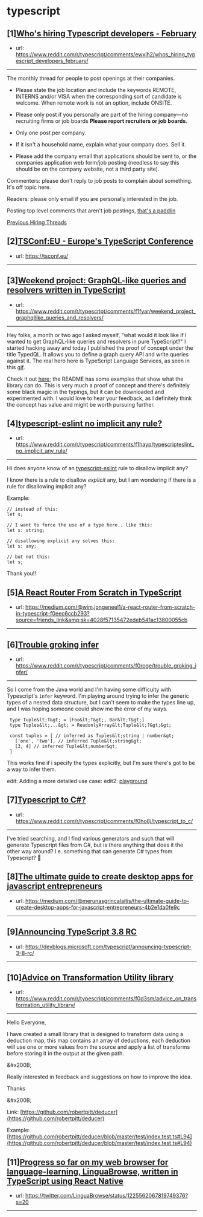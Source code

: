 # typescript
## [1][Who's hiring Typescript developers - February](https://www.reddit.com/r/typescript/comments/ewxjh2/whos_hiring_typescript_developers_february/)
- url: https://www.reddit.com/r/typescript/comments/ewxjh2/whos_hiring_typescript_developers_february/
---
The monthly thread for people to post openings at their companies.

* Please state the job location and include the keywords REMOTE, INTERNS and/or VISA when the corresponding sort of candidate is welcome. When remote work is not an option, include ONSITE.

* Please only post if you personally are part of the hiring company—no recruiting firms or job boards **Please report recruiters or job boards**. 

* Only one post per company. 

* If it isn't a household name, explain what your company does. Sell it.

* Please add the company email that applications should be sent to, or the companies application web form/job posting (needless to say this should be on the company website, not a third party site).


Commenters: please don't reply to job posts to complain about something. It's off topic here.

Readers: please only email if you are personally interested in the job. 

Posting top level comments that aren't job postings, [that's a paddlin](https://i.imgur.com/FxMKfnY.jpg)

[Previous Hiring Threads](https://www.reddit.com/r/typescript/search?sort=new&amp;restrict_sr=on&amp;q=flair%3AMonthly%2BHiring%2BThread)
## [2][TSConf:EU - Europe's TypeScript Conference](https://www.reddit.com/r/typescript/comments/f1msjk/tsconfeu_europes_typescript_conference/)
- url: https://tsconf.eu/
---

## [3][Weekend project: GraphQL-like queries and resolvers written in TypeScript](https://www.reddit.com/r/typescript/comments/f1fyar/weekend_project_graphqllike_queries_and_resolvers/)
- url: https://www.reddit.com/r/typescript/comments/f1fyar/weekend_project_graphqllike_queries_and_resolvers/
---
Hey folks, a month or two ago I asked myself, "what would it look like if I wanted to get GraphQL-like queries and resolvers in pure TypeScript?" I started hacking away and today I published the proof of concept under the title TypedQL. It allows you to define a graph query API and write queries against it. The real hero here is TypeScript Language Services, as seen in this [gif](https://imgur.com/fcUrI58).

Check it out [here](https://github.com/gregoryfabry/TypedQL); the README has some examples that show what the library can do. This is very much a proof of concept and there's definitely some black magic in the typings, but it can be downloaded and experimented with. I would love to hear your feedback, as I definitely think the concept has value and might be worth pursuing further.
## [4][typescript-eslint no implicit any rule?](https://www.reddit.com/r/typescript/comments/f1hayp/typescripteslint_no_implicit_any_rule/)
- url: https://www.reddit.com/r/typescript/comments/f1hayp/typescripteslint_no_implicit_any_rule/
---
Hi does anyone know of an [typescript-eslint](https://github.com/typescript-eslint/typescript-eslint) rule to disallow implicit any?

I know there is a rule to disallow *explicit* any, but I am wondering if there is a rule for disallowing implicit any?

Example:

    // instead of this:
    let s;
    
    // I want to force the use of a type here.. like this:
    let s: string;
    
    // disallowing explicit any solves this:
    let s: any;
    
    // but not this:
    let s;

Thank you!!
## [5][A React Router From Scratch in TypeScript](https://www.reddit.com/r/typescript/comments/f18o3l/a_react_router_from_scratch_in_typescript/)
- url: https://medium.com/@wim.jongeneel1/a-react-router-from-scratch-in-typescript-f0eec6ccb293?source=friends_link&amp;sk=4028f57135472edeb541ac13800055cb
---

## [6][Trouble groking infer](https://www.reddit.com/r/typescript/comments/f0roge/trouble_groking_infer/)
- url: https://www.reddit.com/r/typescript/comments/f0roge/trouble_groking_infer/
---
So I come from the Java world and I'm having some difficulty with Typescript's `infer` keyword. I'm playing around trying to infer the generic types of a nested data structure, but I can't seem to make the types line up, and I was hoping someone could show me the error of my ways. 

     type Tuple&lt;T&gt; = [Foo&lt;T&gt;, Bar&lt;T&gt;]
     type Tuples&lt;...&gt; = ReadonlyArray&lt;Tuple&lt;?&gt;&gt;

     const tuples = [ // inferred as Tuples&lt;string | number&gt; 
       ['one', 'two'], // inferred Tuple&lt;string&gt;
       [3, 4] // inferred Tuple&lt;number&gt;
     ]

This works fine if i specify the types explicitly, but I'm sure there's got to be a way to infer them.

edit: Adding a more detailed use case: 
edit2: [playground](https://www.typescriptlang.org/play/#code/C4TwDgpgBAYg9nAPAFQHxQLxQN5QG4CGANgFxTJQC+AUKJFAEIEBOK6WucwAFhM2RRrUA9MNgIoBAHYATRiyhSIEOT2gBnAgFtoAcwhLmASwDGUOtDAttEYH2rnw0ZAFcwRCG0xQA2vCRoADTyrGgAug4W5G4e6l5YAEoQBDJwUkQgAILMzAQgKDGeaKjU1CZp6sBQqQDKcDo8RlK63mwAFABmCGT+bMEARixkTKGoAJRkeHBGchjo2A5QS+VS6nAeAHREcLptFnAdUF1wG4REY4vLFesQWzt7TgdQg8wbXLzMF1SlUCuV5m53BAABLSGQeZitNBtDaw4CFdQCBFsMaYeaXLqQtp-Ko+Y4DFhhKBPeFA9SohZLKm1eq2bhNXb454sL5LGjfByiapwCDqKQAciq5S0YCMHk5YiiUhcWn6fCgRnUii4knU6iMuikBH6HnMcBCiEqxmaJV+FSqgwAXt5SUDQbIIW1Lj5cGcyPy0hB+VRgpw1PwoIKAO5wb2UMLBLlNDp8ZgqaJAw3AY26U1LF34YhkADMPpwxP9ZAALFQiVzEABaCvc3kCoX1UW6ghK-aHK0KpWuMlJlOmi4S8z0pUh5gAa3UDhxUAAji4AB42wEee3gviIaWy+UAHygRoZUFQTqpGbdgc9Yd9BY+7uAIbDEagztdWagucol-efGLpYcYyAA)
## [7][Typescript to C#?](https://www.reddit.com/r/typescript/comments/f0ho8j/typescript_to_c/)
- url: https://www.reddit.com/r/typescript/comments/f0ho8j/typescript_to_c/
---
I've tried searching, and I find various generators and such that will generate Typescript files from C#, but is there anything that does it the other way around? I.e. something that can generate C# types from Typescript? 🤔
## [8][The ultimate guide to create desktop apps for javascript entrepreneurs](https://www.reddit.com/r/typescript/comments/f0tbqf/the_ultimate_guide_to_create_desktop_apps_for/)
- url: https://medium.com/@merunasgrincalaitis/the-ultimate-guide-to-create-desktop-apps-for-javascript-entrepreneurs-4b2e1da0fe9c
---

## [9][Announcing TypeScript 3.8 RC](https://www.reddit.com/r/typescript/comments/f01vnf/announcing_typescript_38_rc/)
- url: https://devblogs.microsoft.com/typescript/announcing-typescript-3-8-rc/
---

## [10][Advice on Transformation Utility library](https://www.reddit.com/r/typescript/comments/f0d3sm/advice_on_transformation_utility_library/)
- url: https://www.reddit.com/r/typescript/comments/f0d3sm/advice_on_transformation_utility_library/
---
Hello Everyone,

I have created a small library that is designed to transform data using a deduction map, this map contains an array of deductions, each deduction will use one or more values from the source and apply a list of transforms before storing it in the output at the given path.

&amp;#x200B;

Really interested in feedback and suggestions on how to improve the idea.

Thanks

&amp;#x200B;

Link: [https://github.com/robertpitt/deducer](https://github.com/robertpitt/deducer)

Example: [https://github.com/robertpitt/deducer/blob/master/test/index.test.ts#L94](https://github.com/robertpitt/deducer/blob/master/test/index.test.ts#L94)
## [11][Progress so far on my web browser for language-learning, LinguaBrowse, written in TypeScript using React Native](https://www.reddit.com/r/typescript/comments/f01it4/progress_so_far_on_my_web_browser_for/)
- url: https://twitter.com/LinguaBrowse/status/1225562067819749376?s=20
---

